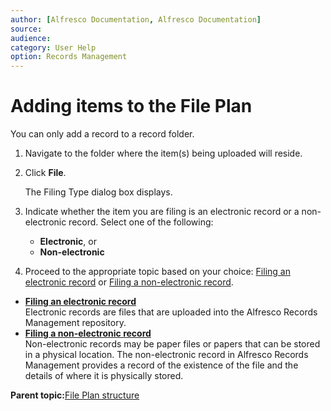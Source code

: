 ```yaml
---
author: [Alfresco Documentation, Alfresco Documentation]
source: 
audience: 
category: User Help
option: Records Management
---
```


# Adding items to the File Plan

You can only add a record to a record folder.

1.  Navigate to the folder where the item\(s\) being uploaded will reside.

2.  Click **File**.

    The Filing Type dialog box displays.

3.  Indicate whether the item you are filing is an electronic record or a non-electronic record. Select one of the following:

    -   **Electronic**, or
    -   **Non-electronic**
4.  Proceed to the appropriate topic based on your choice: [Filing an electronic record](rm-electronic-file.md) or [Filing a non-electronic record](rm-nonelect-file.md).


-   **[Filing an electronic record](../tasks/rm-electronic-file.md)**  
Electronic records are files that are uploaded into the Alfresco Records Management repository.
-   **[Filing a non-electronic record](../tasks/rm-nonelect-file.md)**  
Non-electronic records may be paper files or papers that can be stored in a physical location. The non-electronic record in Alfresco Records Management provides a record of the existence of the file and the details of where it is physically stored.

**Parent topic:**[File Plan structure](../concepts/rm-fileplanstruct-create.md)

